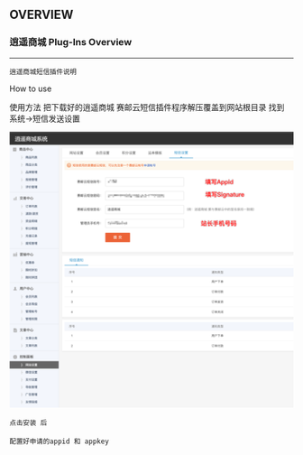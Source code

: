 ## OVERVIEW

### 逍遥商城 Plug-Ins Overview

------
	逍遥商城短信插件说明
How to use

使用方法
    把下载好的逍遥商城 赛邮云短信插件程序解压覆盖到网站根目录
    找到 系统->短信发送设置


![Submail](./markdown/1.png)

    点击安装 后

    配置好申请的appid 和 appkey
